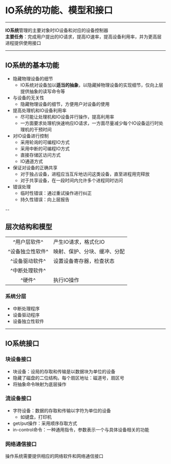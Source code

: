 
# IO系统的功能、模型和接口

---
**IO系统**管理的主要对象时IO设备和对应的设备控制器  
**主要任务**：完成用户提出的IO请求，提高IO速率，提高设备利用率，并为更高层进程提供使用接口

---
## IO系统的基本功能
* 隐藏物理设备的细节
    * IO系统对设备加以**适当的抽象**，以隐藏掉物理设备的实现细节，仅向上层提供抽象的读写命令等
* 与设备的无关性
    * 隐藏物理设备的细节，方便用户对设备的使用
* 提高处理机和IO设备利用率
    * 尽可能让处理机和IO设备并行操作，提高利用率
    * 一方面要求处理机快速响应IO请求，一方面尽量减少每个IO设备运行时处理机的干预时间
* 对IO设备进行控制
    * 采用轮询的可编程IO方式
    * 采用中断的可编程IO方式
    * 直接存储区访问方式
    * IO通道方式
* 保证对设备的正确共享
    * 对于独占设备，进程应当互斥地访问这类设备，直至进程用完释放
    * 对于共享设备，在一段时间内允许多个进程同时访问
* 错误处理
    * 临时性错误：通过重试操作进行纠正
    * 持久性错误：向上层报告

--
## 层次结构和模型
|||
|:----:|----|
|^用户层软件^|产生IO请求，格式化IO|
|^设备独立性软件^|映射、保护、分块、缓冲、分配|
|^设备驱动软件^|设置设备寄存器，检查状态|
|^中断处理软件^||
|^硬件^|执行IO操作|

### 系统分层
* 中断处理程序
* 设备驱动程序
* 设备独立性软件 

---
## IO系统接口
### 块设备接口
* 块设备：设局的存取和传输是以数据块为单位的设备
* 隐藏了磁盘的二位结构。每个扇区地址：磁道号，扇区号
* 将抽象命令映射为底层操作

### 流设备接口
* 字符设备：数据的存取和传输以字符为单位的设备
    * 如键盘，打印机
* get/put操作：采用顺序存取方式
* in-control命令：一种通用指令，参数表示一个与具体设备相关的功能

### 网络通信接口
操作系统需要提供相应的网络软件和网络通信接口